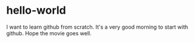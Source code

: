 # hello-world
I want to learn github from scratch.
It's a very good morning to start with github.
Hope the movie goes well.
